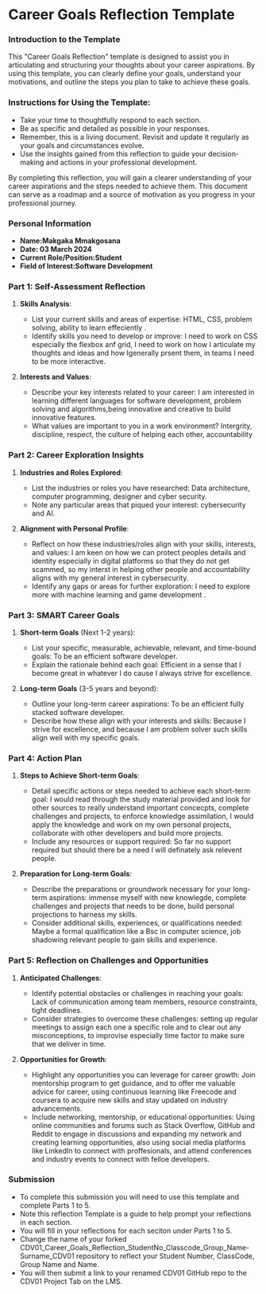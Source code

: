 
# Career Goals Reflection Template

### Introduction to the Template

This "Career Goals Reflection" template is designed to assist you in articulating and structuring your thoughts about your career aspirations. By using this template, you can clearly define your goals, understand your motivations, and outline the steps you plan to take to achieve these goals.

### Instructions for Using the Template:

- Take your time to thoughtfully respond to each section.
- Be as specific and detailed as possible in your responses.
- Remember, this is a living document. Revisit and update it regularly as your goals and circumstances evolve.
- Use the insights gained from this reflection to guide your decision-making and actions in your professional development.

By completing this reflection, you will gain a clearer understanding of your career aspirations and the steps needed to achieve them. This document can serve as a roadmap and a source of motivation as you progress in your professional journey.

### Personal Information

- **Name:Makgaka Mmakgosana**
- **Date: 03 March 2024**
- **Current Role/Position:Student**
- **Field of Interest:Software Development**

### Part 1: Self-Assessment Reflection

1. **Skills Analysis**:
    
    - List your current skills and areas of expertise:
       HTML, CSS, problem solving, ability to learn effeciently .
    - Identify skills you need to develop or improve:
      I need to work on CSS especially the flexbox anf grid, I need to work on how I articulate my thoughts and ideas and how Igenerally prsent them, in teams I need to be more interactive.
2. **Interests and Values**:
    
    - Describe your key interests related to your career:
       I am interested in learning different languages for software development, problem solving and algorithms,being innovative and creative to build innovative features.
    - What values are important to you in a work environment?
      Intergrity, discipline, respect, the culture of helping each other, accountability

### Part 2: Career Exploration Insights

1. **Industries and Roles Explored**:
    
    - List the industries or roles you have researched:
      Data architecture, computer programming, designer and cyber security.
    - Note any particular areas that piqued your interest:
      cybersecurity and AI.
2. **Alignment with Personal Profile**:
    
    - Reflect on how these industries/roles align with your skills, interests, and values:
       I am keen on how we can protect peoples details and identity especially in digital platforms so that they do not get scammed, so my interst in helping other people and accountability aligns with my general        interest in cybersecurity.
    - Identify any gaps or areas for further exploration:
       I need to explore more with machine learning and game development .

### Part 3: SMART Career Goals

1. **Short-term Goals** (Next 1-2 years):
    
    - List your specific, measurable, achievable, relevant, and time-bound goals:
      To be an efficient software developer.
    - Explain the rationale behind each goal:
       Efficient in a sense that I become great in whatever I do cause I always strive for excellence.
2. **Long-term Goals** (3-5 years and beyond):
    
    - Outline your long-term career aspirations:
       To be an efficient fully stacked software developer.
    - Describe how these align with your interests and skills:
      Because I strive for excellence, and because I am problem solver such skills align well with my specific goals.

### Part 4: Action Plan

1. **Steps to Achieve Short-term Goals**:
    
    - Detail specific actions or steps needed to achieve each short-term goal: I would read through the study material provided and look for other sources to really understand important concecpts, complete challenges and projects, to enforce knowledge assimilation, I would apply the knowledge and work on my own personal projects, collaborate with other developers and build more projects.
    - Include any resources or support required: So far no support required but should there be a need I will definately ask relevent people.
2. **Preparation for Long-term Goals**:
    
    - Describe the preparations or groundwork necessary for your long-term aspirations:
      immense myself with new knowlegde, complete challenges and projects that needs to be done, build personal projections to harness my skills.
    - Consider additional skills, experiences, or qualifications needed:
       Maybe a formal qualification like a Bsc in computer science, job shadowing relevant people to gain skills and experience.

### Part 5: Reflection on Challenges and Opportunities

1. **Anticipated Challenges**:
    
    - Identify potential obstacles or challenges in reaching your goals:
       Lack of communication among team members, resource constraints, tight deadlines.
    - Consider strategies to overcome these challenges:
      setting up regular meetings to assign each one a specific role and to clear out any misconceptions, to improvise especially time factor to make sure that we deliver in time.
2. **Opportunities for Growth**:
    
    - Highlight any opportunities you can leverage for career growth:
      Join mentorship program to get guidance, and to offer me valuable advice for career, using continuous learning like Freecode and coursera to acquire new skills and stay updated on industry advancements.
    - Include networking, mentorship, or educational opportunities:
       Using online communities and forums such as Stack Overflow, GitHub and Reddit to engage in discussions and expanding my network and creating learning opportunities, also using social media platforms like LinkedIn to connect with proffesionals, and attend conferences and industry events to connect with felloe developers.

### Submission

- To complete this submission you will need to use this template and complete Parts 1 to 5.
- Note this reflection Template is a guide to help prompt your reflections in each section.
- You will fill in your reflections for each seciton under Parts 1 to 5.
- Change the name of your forked CDV01_Career_Goals_Reflection_StudentNo_Classcode_Group_Name-Surname_CDV01 repository to reflect your Student Number, ClassCode, Group Name and Name.
- You will then submit a link to your renamed CDV01 GitHub repo to the CDV01 Project Tab on the LMS.


